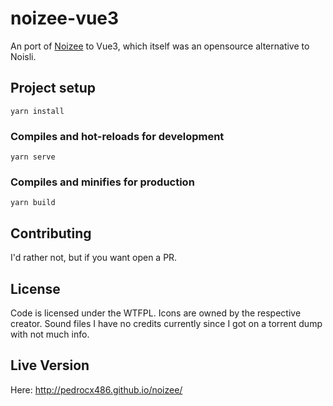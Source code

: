 # noizee-vue3

An port of [Noizee](https://github.com/pedroCX486/noizee) to Vue3, which itself was an opensource alternative to Noisli. 

## Project setup
```
yarn install
```

### Compiles and hot-reloads for development
```
yarn serve
```

### Compiles and minifies for production
```
yarn build
```

## Contributing

I'd rather not, but if you want open a PR.

## License

Code is licensed under the WTFPL. Icons are owned by the respective creator. Sound files I have no credits currently since I got on a torrent dump with not much info.

## Live Version

Here: http://pedrocx486.github.io/noizee/
